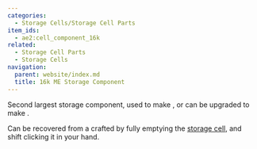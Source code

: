 ```yaml
---
categories:
  - Storage Cells/Storage Cell Parts
item_ids:
  - ae2:cell_component_16k
related:
  - Storage Cell Parts
  - Storage Cells
navigation:
  parent: website/index.md
  title: 16k ME Storage Component
---
```


Second largest storage component, used to make <ItemLink
id="item_storage_cell_16k"/>, or can be upgraded to
make <ItemLink id="cell_component_64k"/>.

Can be recovered from a crafted <ItemLink id="item_storage_cell_16k"/> by fully emptying the
[storage cell](../../storage-cells.md), and shift clicking it in your hand.

<RecipeFor id="cell_component_16k" />
